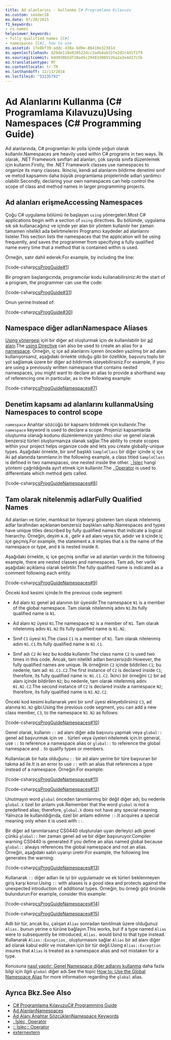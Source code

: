 ```yaml
---
title: Ad alanlarını - kullanma C# Programlama Kılavuzu
ms.custom: seodec18
ms.date: 07/20/2015
f1_keywords:
- cs.names
helpviewer_keywords:
- fully qualified names [C#]
- namespaces [C#], how to use
ms.assetid: 1fe8bf39-addc-438a-bd9e-86410e32381d
ms.openlocfilehash: d29de118e928522dcc3a4b4ab32fe2d2c4d1f2f9
ms.sourcegitcommit: bdd930b5df20a45c29483d905526a2a3e4d17c5b
ms.translationtype: MT
ms.contentlocale: tr-TR
ms.lasthandoff: 12/11/2018
ms.locfileid: "53235792"
---
```

# <a name="using-namespaces-c-programming-guide"></a><span data-ttu-id="472c9-102">Ad Alanlarını Kullanma (C# Programlama Kılavuzu)</span><span class="sxs-lookup"><span data-stu-id="472c9-102">Using Namespaces (C# Programming Guide)</span></span>
<span data-ttu-id="472c9-103">Ad alanlarında, C# programları iki yolla içinde yoğun olarak kullanılır.</span><span class="sxs-lookup"><span data-stu-id="472c9-103">Namespaces are heavily used within C# programs in two ways.</span></span> <span data-ttu-id="472c9-104">İlk olarak, .NET Framework sınıfları ad alanları, çok sayıda sınıfa düzenlemek için kullanın.</span><span class="sxs-lookup"><span data-stu-id="472c9-104">Firstly, the .NET Framework classes use namespaces to organize its many classes.</span></span> <span data-ttu-id="472c9-105">İkincisi, kendi ad alanlarını bildirme denetimi sınıf ve metod kapsamını daha büyük programlama projelerinde adları yardımcı olabilir.</span><span class="sxs-lookup"><span data-stu-id="472c9-105">Secondly, declaring your own namespaces can help control the scope of class and method names in larger programming projects.</span></span>  
  
## <a name="accessing-namespaces"></a><span data-ttu-id="472c9-106">Ad alanları erişme</span><span class="sxs-lookup"><span data-stu-id="472c9-106">Accessing Namespaces</span></span>  
 <span data-ttu-id="472c9-107">Çoğu C# uygulama bölümü ile başlayan `using` yönergeleri.</span><span class="sxs-lookup"><span data-stu-id="472c9-107">Most C# applications begin with a section of `using` directives.</span></span> <span data-ttu-id="472c9-108">Bu bölümde, uygulama sık sık kullanacağınız ve içinde yer alan bir yöntem kullanılır her zaman tamamen nitelikli ada belirtmelerini Programcı kaydeder ad alanlarını listeler.</span><span class="sxs-lookup"><span data-stu-id="472c9-108">This section lists the namespaces that the application will be using frequently, and saves the programmer from specifying a fully qualified name every time that a method that is contained within is used.</span></span>  
  
 <span data-ttu-id="472c9-109">Örneğin, satır dahil ederek:</span><span class="sxs-lookup"><span data-stu-id="472c9-109">For example, by including the line:</span></span>  
  
 [!code-csharp[csProgGuide#1](../../../csharp/programming-guide/inside-a-program/codesnippet/CSharp/using-namespaces_1.cs)]  
  
 <span data-ttu-id="472c9-110">Bir program başlangıcında, programcılar kodu kullanabilirsiniz:</span><span class="sxs-lookup"><span data-stu-id="472c9-110">At the start of a program, the programmer can use the code:</span></span>  
  
 [!code-csharp[csProgGuide#31](../../../csharp/programming-guide/inside-a-program/codesnippet/CSharp/using-namespaces_2.cs)]  
  
 <span data-ttu-id="472c9-111">Onun yerine:</span><span class="sxs-lookup"><span data-stu-id="472c9-111">Instead of:</span></span>  
  
 [!code-csharp[csProgGuide#30](../../../csharp/programming-guide/inside-a-program/codesnippet/CSharp/using-namespaces_3.cs)]  
  
## <a name="namespace-aliases"></a><span data-ttu-id="472c9-112">Namespace diğer adları</span><span class="sxs-lookup"><span data-stu-id="472c9-112">Namespace Aliases</span></span>  
 <span data-ttu-id="472c9-113">[Using yönergesi](../../../csharp/language-reference/keywords/using-directive.md) için bir diğer ad oluşturmak için de kullanılabilir bir [ad alanı](../../../csharp/language-reference/keywords/namespace.md).</span><span class="sxs-lookup"><span data-stu-id="472c9-113">The [using Directive](../../../csharp/language-reference/keywords/using-directive.md) can also be used to create an alias for a [namespace](../../../csharp/language-reference/keywords/namespace.md).</span></span> <span data-ttu-id="472c9-114">Örneğin, iç içe ad alanlarını içeren önceden yazılmış bir ad alanı kullanıyorsanız, aşağıdaki örnekte olduğu gibi bir özellikle, başvuru toplu bir yol sağlamak üzere bir diğer ad bildirmek isteyebilirsiniz:</span><span class="sxs-lookup"><span data-stu-id="472c9-114">For example, if you are using a previously written namespace that contains nested namespaces, you might want to declare an alias to provide a shorthand way of referencing one in particular, as in the following example:</span></span>  
  
 [!code-csharp[csProgGuideNamespaces#7](../../../csharp/programming-guide/namespaces/codesnippet/CSharp/using-namespaces_4.cs)]  
  
## <a name="using-namespaces-to-control-scope"></a><span data-ttu-id="472c9-115">Denetim kapsamı ad alanlarını kullanma</span><span class="sxs-lookup"><span data-stu-id="472c9-115">Using Namespaces to control scope</span></span>  
 <span data-ttu-id="472c9-116">`namespace` Anahtar sözcüğü bir kapsamı bildirmek için kullanılır.</span><span class="sxs-lookup"><span data-stu-id="472c9-116">The `namespace` keyword is used to declare a scope.</span></span> <span data-ttu-id="472c9-117">Projenizi kapsamlarda oluşturma olanağı kodunu düzenlemenize yardımcı olur ve genel olarak benzersiz türleri oluşturmanıza olanak sağlar.</span><span class="sxs-lookup"><span data-stu-id="472c9-117">The ability to create scopes within your project helps organize code and lets you create globally-unique types.</span></span> <span data-ttu-id="472c9-118">Aşağıdaki örnekte, bir sınıf başlıklı `SampleClass` bir diğer içinde iç içe iki ad alanında tanımlanır.</span><span class="sxs-lookup"><span data-stu-id="472c9-118">In the following example, a class titled `SampleClass` is defined in two namespaces, one nested inside the other.</span></span> <span data-ttu-id="472c9-119">[. İşleç](../../../csharp/language-reference/operators/member-access-operator.md) hangi yöntemi çağrıldığında ayırt etmek için kullanılır.</span><span class="sxs-lookup"><span data-stu-id="472c9-119">The [. Operator](../../../csharp/language-reference/operators/member-access-operator.md) is used to differentiate which method gets called.</span></span>  
  
 [!code-csharp[csProgGuideNamespaces#8](../../../csharp/programming-guide/namespaces/codesnippet/CSharp/using-namespaces_5.cs)]  
  
## <a name="fully-qualified-names"></a><span data-ttu-id="472c9-120">Tam olarak nitelenmiş adlar</span><span class="sxs-lookup"><span data-stu-id="472c9-120">Fully Qualified Names</span></span>  
 <span data-ttu-id="472c9-121">Ad alanları ve türler, mantıksal bir hiyerarşi gösteren tam olarak nitelenmiş adlar tarafından açıklanan benzersiz başlıkları sahip.</span><span class="sxs-lookup"><span data-stu-id="472c9-121">Namespaces and types have unique titles described by fully qualified names that indicate a logical hierarchy.</span></span> <span data-ttu-id="472c9-122">Örneğin, deyim `A.B` , gelir `A` ad alanı veya tür, adıdır ve `B` içinde iç içe geçmiş.</span><span class="sxs-lookup"><span data-stu-id="472c9-122">For example, the statement `A.B` implies that `A` is the name of the namespace or type, and `B` is nested inside it.</span></span>  
  
 <span data-ttu-id="472c9-123">Aşağıdaki örnekte, iç içe geçmiş sınıflar ve ad alanları vardır.</span><span class="sxs-lookup"><span data-stu-id="472c9-123">In the following example, there are nested classes and namespaces.</span></span> <span data-ttu-id="472c9-124">Tam adı, her varlık aşağıdaki açıklama olarak belirtilir.</span><span class="sxs-lookup"><span data-stu-id="472c9-124">The fully qualified name is indicated as a comment following each entity.</span></span>  
  
 [!code-csharp[csProgGuideNamespaces#9](../../../csharp/programming-guide/namespaces/codesnippet/CSharp/using-namespaces_6.cs)]  
  
 <span data-ttu-id="472c9-125">Önceki kod kesimi içinde:</span><span class="sxs-lookup"><span data-stu-id="472c9-125">In the previous code segment:</span></span>  
  
-   <span data-ttu-id="472c9-126">Ad alanı `N1` genel ad alanının bir üyesidir.</span><span class="sxs-lookup"><span data-stu-id="472c9-126">The namespace `N1` is a member of the global namespace.</span></span> <span data-ttu-id="472c9-127">Tam olarak nitelenmiş adını `N1`.</span><span class="sxs-lookup"><span data-stu-id="472c9-127">Its fully qualified name is `N1`.</span></span>  
  
-   <span data-ttu-id="472c9-128">Ad alanı `N2` üyesi `N1`.</span><span class="sxs-lookup"><span data-stu-id="472c9-128">The namespace `N2` is a member of `N1`.</span></span> <span data-ttu-id="472c9-129">Tam olarak nitelenmiş adını `N1.N2`.</span><span class="sxs-lookup"><span data-stu-id="472c9-129">Its fully qualified name is `N1.N2`.</span></span>  
  
-   <span data-ttu-id="472c9-130">Sınıf `C1` üyesi `N1`.</span><span class="sxs-lookup"><span data-stu-id="472c9-130">The class `C1` is a member of `N1`.</span></span> <span data-ttu-id="472c9-131">Tam olarak nitelenmiş adını `N1.C1`.</span><span class="sxs-lookup"><span data-stu-id="472c9-131">Its fully qualified name is `N1.C1`.</span></span>  
  
-   <span data-ttu-id="472c9-132">Sınıf adı `C2` iki kez bu kodda kullanılır.</span><span class="sxs-lookup"><span data-stu-id="472c9-132">The class name `C2` is used two times in this code.</span></span> <span data-ttu-id="472c9-133">Ancak, tam nitelikli adları benzersizdir.</span><span class="sxs-lookup"><span data-stu-id="472c9-133">However, the fully qualified names are unique.</span></span> <span data-ttu-id="472c9-134">İlk örneğinin `C2` içinde bildirilen `C1`; bu nedenle, tam ad: `N1.C1.C2`.</span><span class="sxs-lookup"><span data-stu-id="472c9-134">The first instance of `C2` is declared inside `C1`; therefore, its fully qualified name is: `N1.C1.C2`.</span></span> <span data-ttu-id="472c9-135">İkinci bir örneğini `C2` bir ad alanı içinde bildirilen `N2`; bu nedenle, tam olarak nitelenmiş adını `N1.N2.C2`.</span><span class="sxs-lookup"><span data-stu-id="472c9-135">The second instance of `C2` is declared inside a namespace `N2`; therefore, its fully qualified name is `N1.N2.C2`.</span></span>  
  
 <span data-ttu-id="472c9-136">Önceki kod kesimi kullanarak yeni bir sınıf üyesi ekleyebilirsiniz `C3`, ad alanına `N1.N2` gibi:</span><span class="sxs-lookup"><span data-stu-id="472c9-136">Using the previous code segment, you can add a new class member, `C3`, to the namespace `N1.N2` as follows:</span></span>  
  
 [!code-csharp[csProgGuideNamespaces#10](../../../csharp/programming-guide/namespaces/codesnippet/CSharp/using-namespaces_7.cs)]  
  
 <span data-ttu-id="472c9-137">Genel olarak, kullanın `::` ad alanı diğer ada başvuru yapmak veya `global::` genel ad başvurmak için ve `.` türleri veya üyeleri nitelemek için.</span><span class="sxs-lookup"><span data-stu-id="472c9-137">In general, use `::` to reference a namespace alias or `global::` to reference the global namespace and `.` to qualify types or members.</span></span>  
  
 <span data-ttu-id="472c9-138">Kullanılacak bir hata olduğunu `::` bir ad alanı yerine bir türe başvuran bir takma ad ile.</span><span class="sxs-lookup"><span data-stu-id="472c9-138">It is an error to use `::` with an alias that references a type instead of a namespace.</span></span> <span data-ttu-id="472c9-139">Örneğin:</span><span class="sxs-lookup"><span data-stu-id="472c9-139">For example:</span></span>  
  
 [!code-csharp[csProgGuideNamespaces#11](../../../csharp/programming-guide/namespaces/codesnippet/CSharp/using-namespaces_8.cs)]  
  
 [!code-csharp[csProgGuideNamespaces#12](../../../csharp/programming-guide/namespaces/codesnippet/CSharp/using-namespaces_9.cs)]  
  
 <span data-ttu-id="472c9-140">Unutmayın word `global` önceden tanımlanmış bir değil diğer adı; bu nedenle `global.X` özel bir anlamı yok.</span><span class="sxs-lookup"><span data-stu-id="472c9-140">Remember that the word `global` is not a predefined alias; therefore, `global.X` does not have any special meaning.</span></span> <span data-ttu-id="472c9-141">Yalnızca ile kullanıldığında, özel bir anlamı edinme `::`.</span><span class="sxs-lookup"><span data-stu-id="472c9-141">It acquires a special meaning only when it is used with `::`.</span></span>  
  
 <span data-ttu-id="472c9-142">Bir diğer ad tanımlarsanız CS0440 oluşturulan uyarı derleyici adlı genel çünkü `global::` her zaman genel ad ve bir diğer başvuruyor.</span><span class="sxs-lookup"><span data-stu-id="472c9-142">Compiler warning CS0440 is generated if you define an alias named global because `global::` always references the global namespace and not an alias.</span></span> <span data-ttu-id="472c9-143">Örneğin, aşağıdaki satırı uyarıyı üretir:</span><span class="sxs-lookup"><span data-stu-id="472c9-143">For example, the following line generates the warning:</span></span>  
  
 [!code-csharp[csProgGuideNamespaces#13](../../../csharp/programming-guide/namespaces/codesnippet/CSharp/using-namespaces_10.cs)]  
  
 <span data-ttu-id="472c9-144">Kullanarak `::` diğer adları ile iyi bir uygulamadır ve ek türleri beklenmeyen giriş karşı korur.</span><span class="sxs-lookup"><span data-stu-id="472c9-144">Using `::` with aliases is a good idea and protects against the unexpected introduction of additional types.</span></span> <span data-ttu-id="472c9-145">Örneğin, bu örneği göz önünde bulundurun:</span><span class="sxs-lookup"><span data-stu-id="472c9-145">For example, consider this example:</span></span>  
  
 [!code-csharp[csProgGuideNamespaces#14](../../../csharp/programming-guide/namespaces/codesnippet/CSharp/using-namespaces_11.cs)]  
  
 [!code-csharp[csProgGuideNamespaces#15](../../../csharp/programming-guide/namespaces/codesnippet/CSharp/using-namespaces_12.cs)]  
  
 <span data-ttu-id="472c9-146">Adlı bir tür, ancak bu, çalışan `Alias` sonradan tanıtılmak üzere olduğunuz `Alias.` bunun yerine o türüne bağlayın.</span><span class="sxs-lookup"><span data-stu-id="472c9-146">This works, but if a type named `Alias` were to subsequently be introduced, `Alias.` would bind to that type instead.</span></span> <span data-ttu-id="472c9-147">Kullanarak `Alias::Exception` , oluşturmasını sağlar `Alias` bir ad alanı diğer ad olarak kabul edilir ve mistaken için bir tür değil.</span><span class="sxs-lookup"><span data-stu-id="472c9-147">Using `Alias::Exception` insures that `Alias` is treated as a namespace alias and not mistaken for a type.</span></span>  
  
 <span data-ttu-id="472c9-148">Konusuna [nasıl yapılır: Genel Namespace diğer adlarını kullanma](../../../csharp/programming-guide/namespaces/how-to-use-the-global-namespace-alias.md) daha fazla bilgi için ilgili `global` diğer adı.</span><span class="sxs-lookup"><span data-stu-id="472c9-148">See the topic [How to: Use the Global Namespace Alias](../../../csharp/programming-guide/namespaces/how-to-use-the-global-namespace-alias.md) for more information regarding the `global` alias.</span></span>  
  
## <a name="see-also"></a><span data-ttu-id="472c9-149">Ayrıca Bkz.</span><span class="sxs-lookup"><span data-stu-id="472c9-149">See Also</span></span>

- [<span data-ttu-id="472c9-150">C# Programlama Kılavuzu</span><span class="sxs-lookup"><span data-stu-id="472c9-150">C# Programming Guide</span></span>](../../../csharp/programming-guide/index.md)  
- [<span data-ttu-id="472c9-151">Ad Alanları</span><span class="sxs-lookup"><span data-stu-id="472c9-151">Namespaces</span></span>](../../../csharp/programming-guide/namespaces/index.md)  
- [<span data-ttu-id="472c9-152">Ad Alanı Anahtar Sözcükleri</span><span class="sxs-lookup"><span data-stu-id="472c9-152">Namespace Keywords</span></span>](../../../csharp/language-reference/keywords/namespace-keywords.md)  
- [<span data-ttu-id="472c9-153">. İşleç</span><span class="sxs-lookup"><span data-stu-id="472c9-153">. Operator</span></span>](../../../csharp/language-reference/operators/member-access-operator.md)  
- [<span data-ttu-id="472c9-154">:: İşleç</span><span class="sxs-lookup"><span data-stu-id="472c9-154">:: Operator</span></span>](../../../csharp/language-reference/operators/namespace-alias-qualifer.md)  
- [<span data-ttu-id="472c9-155">extern</span><span class="sxs-lookup"><span data-stu-id="472c9-155">extern</span></span>](../../../csharp/language-reference/keywords/extern.md)
